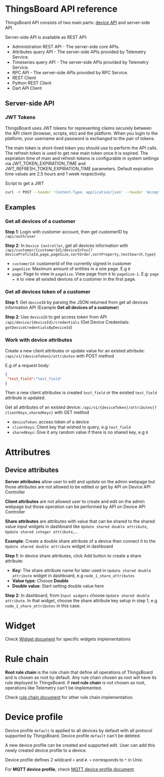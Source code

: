 # ThingsBoard API reference

ThingsBoard API consists of two main parts: [device API](https://github.com/TranPhucVinh/ESP8266-Arduino-framework/blob/master/Platforms%20interaction/ThingsBoard/Device%20API.md) and server-side API.

Server-side API is available as REST API:

* Administration REST API - The server-side core APIs.
* Attributes query API - The server-side APIs provided by Telemetry Service.
* Timeseries query API - The server-side APIs provided by Telemetry Service.
* RPC API - The server-side APIs provided by RPC Service.
* REST Client
* Python REST Client
* Dart API Client

## Server-side API

### JWT Tokens

ThingsBoard uses JWT tokens for representing claims securely between the API client (browser, scripts, etc) and the platform. When you login to the platform, your username and password is exchanged to the pair of tokens. 

The main token is short-lived token you should use to perform the API calls. The refresh token is used to get new main token once it is expired. The expiration time of main and refresh tokens is configurable in system settings via JWT_TOKEN_EXPIRATION_TIME and JWT_REFRESH_TOKEN_EXPIRATION_TIME parameters. Default expiration time values are 2.5 hours and 1 week respectively.

Script to get a JWT

```sh
curl -X POST --header 'Content-Type: application/json' --header 'Accept: application/json' -d '{"username":"tranphucvinh96@gmail.com", "password":"iotdev_admin"}' 'http://THINGSBOARD_URL/api/auth/login'
```

## Examples

### Get all devices of a customer

**Step 1**: Login with customer account, then get customerID by ``/api/auth/user``

**Step 2**: In ``Device Controller``, get all devices information with ``/api/customer/{customerId}/deviceInfos{?deviceProfileId,page,pageSize,sortOrder,sortProperty,textSearch,type}``

* ``customerId``: customerId of the currently signed in customer
* ``pageSize``: Maximum amount of entities in a one page. E.g ``0``
* ``page``: Page to view in ``pageSize``. View page from ``0`` to ``pageSize-1``. E.g: ``page = 0`` to view all existed devices of a customer in the first page.

### Get all devices token of a customer

**Step 1**: Get ``deviceID`` by parsing the JSON returned from get all devices information API (Example **Get all devices of a customer**)

**Step 2**: Use ``deviceID`` to get access token from API ``/api/device/{deviceId}/credentials`` (Get Device Credentials: ``getDeviceCredentialsByDeviceId``)

### Work with device attributes

Create a new client attributes or update value for an existed attribute: ``/api/v1/{deviceToken}/attributes`` with POST method

E.g of a request body:

```json
{
 "test_field":"test_field"
}
```

Then a new client attributes is created ``test_field`` or the existed ``test_field`` attribute is updated.

Get all attributes of an existed device: ``/api/v1/{deviceToken}/attributes{?clientKeys,sharedKeys}`` with GET method

* ``deviceToken``: access token of a device
* ``clientKeys``: Client key that wished to query, e.g ``test_field``
* ``sharedKeys``: Give it any random value if there is no shared key, e.g ``0``


# Attributres

## Device attributes

**Server attributes** allow user to edit and update on the admin webpage but those attributes are not allowed to be edited or get by API on 
Device API Controller

**Client attributes** are not allowed user to create and edit on the admin webpage but those operation can be performed by API on 
Device API Controller

**Share attributes** are attributes with value that can be shared to the shared value input widgets in dashboard like ``Update shared double attribute``, ``Update shared integer attribute``,...

**Example**: Create a double share attribute of a device then connect it to the ``Update shared double attribute`` widget in dashboard

**Step 1**: In device share attributes, click Add button to create a share attribute:

* **Key**: The share attribute name for later used in ``Update shared double attribute`` widget in dashboard, e.g ``node_1_share_attributes``	
* **Value type**: Choose **Double**
* **Double value**: Start setting double value here

**Step 2**: In dashboard, from ``Input widgets`` choose ``Update shared double attribute``. In that widget, choose the share attribute key setup in step 1, e.g ``node_1_share_attributes`` in this case.

# Widget

Check [Widget document](Widget.md) for specific widgets implementations

# Rule chain

**Root rule chain** is the rule chain that define all operations of ThingsBoard and is chosen as root by default. Any rule chain chosen as root will have its rule deployed to ThingsBoard. If **root rule chain** is not chosen as root, operations like Telemetry can't be implemented.

Check [rule chain document](Rule%20chain) for other rule chain implementation.

# Device profile

Device profile ``default`` is applied to all devices by default with all protocol supported by ThingsBoard. Device profile ``default`` can't be deleted.

A new device profile can be created and supported edit. User can add this newly created device profile to a device.

Device profile defines 2 wildcard ``+`` and ``#``. ``+`` corresponds to ``*`` in Unix.

For **MQTT device profile**, check [MQTT device profile document](https://github.com/TranPhucVinh/Linux-Shell/blob/master/Platforms%20interaction/ThingsBoard/MQTT.md#mqtt-device-profile).
